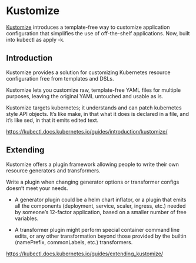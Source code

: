 # Kustomize

[Kustomize](https://kustomize.io/) introduces a template-free way to customize application configuration that simplifies the use of off-the-shelf applications. Now, built into kubectl as apply -k.

## Introduction

Kustomize provides a solution for customizing Kubernetes resource configuration free from templates and DSLs.

Kustomize lets you customize raw, template-free YAML files for multiple purposes, leaving the original YAML untouched and usable as is.

Kustomize targets kubernetes; it understands and can patch kubernetes style API objects. It’s like make, in that what it does is declared in a file, and it’s like sed, in that it emits edited text.

https://kubectl.docs.kubernetes.io/guides/introduction/kustomize/

## Extending

Kustomize offers a plugin framework allowing people to write their own resource generators and transformers.

Write a plugin when changing generator options or transformer configs doesn’t meet your needs.

- A generator plugin could be a helm chart inflator, or a plugin that emits all the components (deployment, service, scaler, ingress, etc.) needed by someone’s 12-factor application, based on a smaller number of free variables.

- A transformer plugin might perform special container command line edits, or any other transformation beyond those provided by the builtin (namePrefix, commonLabels, etc.) transformers.

https://kubectl.docs.kubernetes.io/guides/extending_kustomize/
